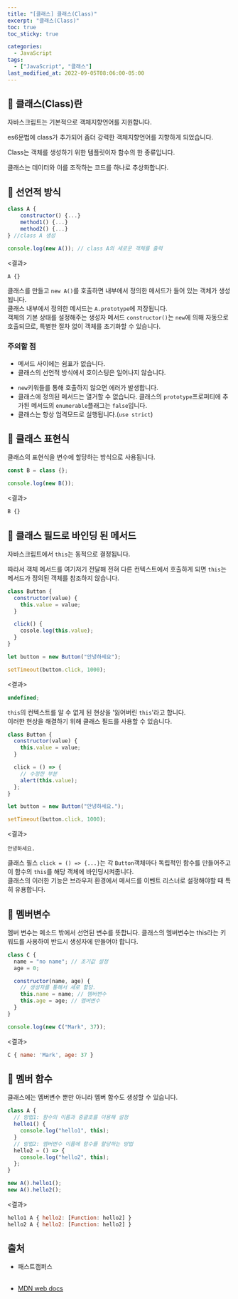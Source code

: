 ```yaml
---
title: "[클래스] 클래스(Class)"
excerpt: "클래스(Class)"
toc: true
toc_sticky: true

categories:
  - JavaScript
tags:
  - ["JavaScript", "클래스"]
last_modified_at: 2022-09-05T08:06:00-05:00
---
```


## 📄 클래스(Class)란

자바스크립트는 기본적으로 객체지향언어를 지원합니다.

es6문법에 class가 추가되어 좀더 강력한 객체지향언어를 지향하게 되었습니다.

Class는 객체를 생성하기 위한 템플릿이자 함수의 한 종류입니다.

클래스는 데이터와 이를 조작하는 코드를 하나로 추상화합니다.

## 📄 선언적 방식

```js
class A {
    constructor() {...}
    method1() {...}
    method2() {...}
} //class A 생성

console.log(new A()); // class A의 세로운 객체를 출력
```

<결과>

```js
A {}
```

클래스를 만들고 `new A()`를 호출하면 내부에서 정의한 메서드가 들어 있는 객체가 생성됩니다.<br>
클래스 내부에서 정의한 메서드는 `A.prototype`에 저장됩니다.<br>
객체의 기본 상태를 설정해주는 생성자 메서드 `constructor()`는 `new`에 의해 자동으로 호출되므로, 특별한 절차 없이 객체를 초기화할 수 있습니다.

### 주의할 점

- 메서드 사이에는 쉼표가 없습니다.
- 클래스의 선언적 방식에서 호이스팅은 일어나지 않습니다.

* `new`키워들를 통해 호출하지 않으면 에러가 발생합니다.
* 클래스에 정의된 메서드는 열거할 수 없습니다. 클래스의 `prototype`프로퍼티에 추가된 메서드의 `enumerable`플래그는 `false`입니다.
* 클래스는 항상 엄격모드로 실행됩니다.(`use strict`)

## 📄 클래스 표현식

클래스의 표현식을 변수에 할당하는 방식으로 사용됩니다.

```js
const B = class {};

console.log(new B());
```

<결과>

```js
B {}
```

## 📄 클래스 필드로 바인딩 된 메서드

자바스크립트에서 `this`는 동적으로 결정됩니다.

따라서 객체 메서드를 여기저기 전달해 전혀 다른 컨텍스트에서 호출하게 되면 `this`는 메서드가 정의된 객체를 참조하지 않습니다.

```js
class Button {
  constructor(value) {
    this.value = value;
  }

  click() {
    cosole.log(this.value);
  }
}

let button = new Button("안녕하세요");

setTimeout(button.click, 1000);
```

<결과><br>

```js
undefined;
```

`this`의 컨텍스트를 알 수 없게 된 현상을 '잃어버린 `this`'라고 합니다.<br>
이러한 현상을 해결하기 위해 클래스 필드를 사용할 수 있습니다.<br>

```js
class Button {
  constructor(value) {
    this.value = value;
  }

  click = () => {
    // 수정한 부분
    alert(this.value);
  };
}

let button = new Button("안녕하세요.");

setTimeout(button.click, 1000);
```

<결과><br>

```
안녕하세요.
```

클래스 필스 `click = () => {...}`는 각 `Button`객체마다 독립적인 함수를 만들어주고 이 함수의 `this`를 해당 객체에 바인딩시켜줍니다.<br>
클래스의 이러한 기능은 브라우저 환경에서 메서드를 이벤트 리스너로 설정해야할 때 특히 유용합니다.

## 📄 멤버변수

멤버 변수는 메소드 밖에서 선언된 변수를 뜻합니다.
클래스의 멤버변수는 this라는 키워드를 사용하여 반드시 생성자에 만들어야 합니다.

```js
class C {
  name = "no name"; // 초기값 설정
  age = 0;

  constructor(name, age) {
    // 생성자를 통해서 새로 할당.
    this.name = name; // 멤버변수
    this.age = age; // 멤버변수
  }
}

console.log(new C("Mark", 37));
```

<결과>

```js
C { name: 'Mark', age: 37 }
```

## 📄 멤버 함수

클래스에는 멤버변수 뿐만 아니라 멤버 함수도 생성할 수 있습니다.

```js
class A {
  // 방법1: 함수의 이름과 중괄호를 이용해 설정
  hello1() {
    console.log("hello1", this);
  }
  // 방법2: 멤버변수 이름에 함수를 할당하는 방법
  hello2 = () => {
    console.log("hello2", this);
  };
}

new A().hello1();
new A().hello2();
```

<결과>

```js
hello1 A { hello2: [Function: hello2] }
hello2 A { hello2: [Function: hello2] }
```

## 출처

- 패스트캠퍼스<br><br>

- [MDN web docs](https://developer.mozilla.org/ko/docs/Web/JavaScript/Reference/Classes)
